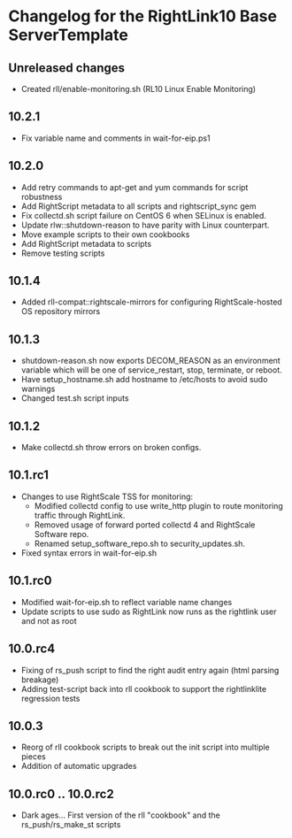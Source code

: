 Changelog for the RightLink10 Base ServerTemplate
=================================================

Unreleased changes
-------------------
- Created rll/enable-monitoring.sh (RL10 Linux Enable Monitoring)

10.2.1
------
- Fix variable name and comments in wait-for-eip.ps1

10.2.0
------
- Add retry commands to apt-get and yum commands for script robustness
- Add RightScript metadata to all scripts and rightscript_sync gem
- Fix collectd.sh script failure on CentOS 6 when SELinux is enabled.
- Update rlw::shutdown-reason to have parity with Linux counterpart.
- Move example scripts to their own cookbooks
- Add RightScript metadata to scripts
- Remove testing scripts

10.1.4
------
- Added rll-compat::rightscale-mirrors for configuring RightScale-hosted OS repository mirrors

10.1.3
------
- shutdown-reason.sh now exports DECOM_REASON as an environment variable which will
  be one of service_restart, stop, terminate, or reboot.
- Have setup_hostname.sh add hostname to /etc/hosts to avoid sudo warnings
- Changed test.sh script inputs

10.1.2
------
- Make collectd.sh throw errors on broken configs.

10.1.rc1
--------
- Changes to use RightScale TSS for monitoring:
  - Modified collectd config to use write_http plugin to route monitoring traffic through RightLink.
  - Removed usage of forward ported collectd 4 and RightScale Software repo.
  - Renamed setup_software_repo.sh to security_updates.sh.
- Fixed syntax errors in wait-for-eip.sh

10.1.rc0
--------
- Modified wait-for-eip.sh to reflect variable name changes
- Update scripts to use sudo as RightLink now runs as the rightlink user and not as root

10.0.rc4
--------
- Fixing of rs_push script to find the right audit entry again (html parsing breakage)
- Adding test-script back into rll cookbook to support the rightlinklite regression tests

10.0.3
------
- Reorg of rll cookbook scripts to break out the init script into multiple pieces
- Addition of automatic upgrades

10.0.rc0 .. 10.0.rc2
--------------------
- Dark ages... First version of the rll "cookbook" and the rs_push/rs_make_st scripts
